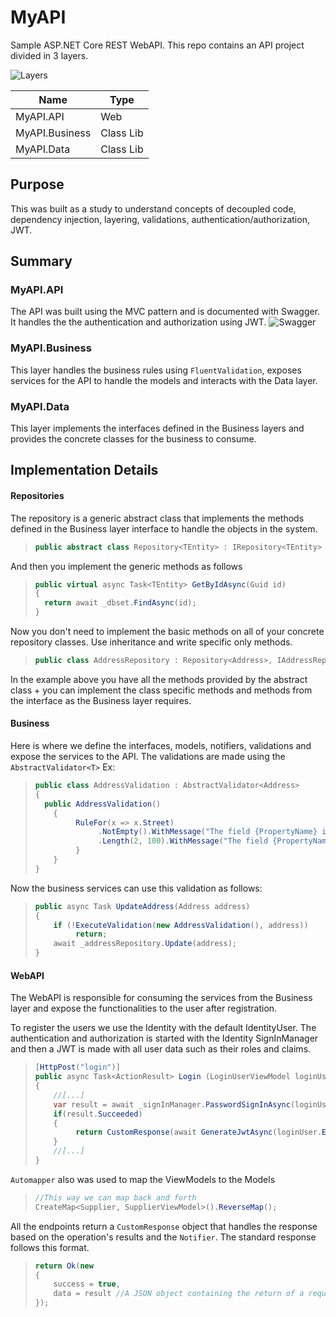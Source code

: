 
# MyAPI
Sample ASP.NET Core REST WebAPI.
This repo contains an API project divided in 3 layers.


![Layers](https://img001.prntscr.com/file/img001/UvyekEKiQaG0zwvgm10EFw.png)

|Name		       |Type	   |
|--------------|---------|
|MyAPI.API	   |Web		   |
|MyAPI.Business|Class Lib|
|MyAPI.Data	   |Class Lib|


## Purpose
This was built as a study to understand concepts of decoupled code, dependency injection, layering, validations, authentication/authorization, JWT.

## Summary
### MyAPI.API
The API was built using the MVC pattern and is documented with Swagger. 
It handles the the authentication and authorization using JWT.
![Swagger](https://img001.prntscr.com/file/img001/j_mnOB0aQBWr824OiYeTiQ.png)
### MyAPI.Business
This layer handles the business rules using `FluentValidation`, exposes services for the API to handle the models and interacts with the Data layer.
### MyAPI.Data
This layer implements the interfaces defined in the Business layers and provides the concrete classes for the business to consume.

## Implementation Details
#### Repositories
The repository is a generic abstract class that implements the methods defined in the Business layer interface to handle the objects in the system.

>```c#
>public abstract class Repository<TEntity> : IRepository<TEntity> where TEntity : Entity, new()

And then you implement the generic methods as follows

>```c#
>public virtual async Task<TEntity> GetByIdAsync(Guid id)
>{
>	return await _dbset.FindAsync(id);
>}

Now you don't need to implement the basic methods on all of your concrete repository classes. Use inheritance and write specific only methods.

>```c#
>public class AddressRepository : Repository<Address>, IAddressRepository


In the example above you have all the methods provided by the abstract class + you can implement the class specific methods and methods from the interface as the Business layer requires.

#### Business
Here is where we define the interfaces, models, notifiers, validations and expose the services to the API.
The validations are made using the `AbstractValidator<T>`
Ex:
>```c#
>public class AddressValidation : AbstractValidator<Address>
>{
>	public AddressValidation()
>     {
>          RuleFor(x => x.Street)
>               .NotEmpty().WithMessage("The field {PropertyName} is required.")
>               .Length(2, 100).WithMessage("The field {PropertyName} must be between {MinLenght} and {MaxLenght} characters.");
>          }
>     }
>}
Now the business services can use this validation as follows:

>```c#
>public async Task UpdateAddress(Address address)
>{
>     if (!ExecuteValidation(new AddressValidation(), address))
>          return;
>     await _addressRepository.Update(address);
>}

#### WebAPI
The WebAPI is responsible for consuming the services from the Business layer and expose the functionalities to the user after registration.

To register the users we use the Identity with the default IdentityUser. The authentication and authorization is started with the Identity SignInManager and then a JWT is made with all user data such as their roles and claims.
>```c#
> [HttpPost("login")]
>public async Task<ActionResult> Login (LoginUserViewModel loginUser)
>{
>     //[...]
>     var result = await _signInManager.PasswordSignInAsync(loginUser.Email, loginUser.Password, false, true);
>     if(result.Succeeded)
>     {
>          return CustomResponse(await GenerateJwtAsync(loginUser.Email));
>     }
>     //[...]
>}

``Automapper`` also was used to map the ViewModels to the Models
>```c#
>//This way we can map back and forth
>CreateMap<Supplier, SupplierViewModel>().ReverseMap();

All the endpoints return a ``CustomResponse`` object that handles the response based on the operation's results and the ``Notifier``. The standard response follows this format.

>```c#
>return Ok(new
>{
>     success = true,
>     data = result //A JSON object containing the return of a request
>});


